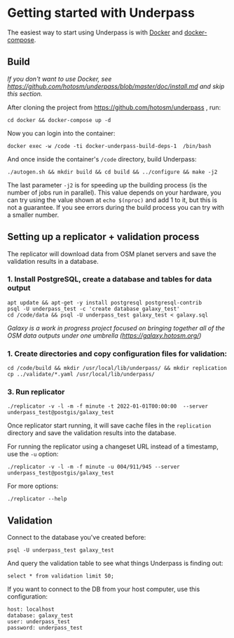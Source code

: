 # Getting started with Underpass

The easiest way to start using Underpass is with [Docker](https://docs.docker.com/get-docker/) and [docker-compose](https://docs.docker.com/compose/install/).


## Build

_If you don't want to use Docker, see https://github.com/hotosm/underpass/blob/master/doc/install.md and
skip this section._

After cloning the project from https://github.com/hotosm/underpass , run:

    cd docker && docker-compose up -d

Now you can login into the container:

    docker exec -w /code -ti docker-underpass-build-deps-1  /bin/bash 

And once inside the container's `/code` directory, build Underpass:

    ./autogen.sh && mkdir build && cd build && ../configure && make -j2

The last parameter `-j2` is for speeding up the building process (is the number of jobs run in parallel). This value depends on your hardware, you can try using the value shown at `echo $(nproc)` and add 1 to it,  but this is not a guarantee. If you see errors during the build process
you can try with a smaller number.

## Setting up a replicator + validation process

The replicator will download data from OSM planet servers and save the validation results in a database.

### 1. Install PostgreSQL, create a database and tables for data output

    apt update && apt-get -y install postgresql postgresql-contrib
    psql -U underpass_test -c 'create database galaxy_test'
    cd /code/data && psql -U underpass_test galaxy_test < galaxy.sql

_Galaxy is a work in progress project focused on bringing together all of the OSM data outputs under one umbrella (https://galaxy.hotosm.org/)_

### 1. Create directories and copy configuration files for validation:

    cd /code/build && mkdir /usr/local/lib/underpass/ && mkdir replication 
    cp ../validate/*.yaml /usr/local/lib/underpass/

### 3. Run replicator
    
    ./replicator -v -l -m -f minute -t 2022-01-01T00:00:00  --server underpass_test@postgis/galaxy_test

Once replicator start running, it will save cache files in the `replication` directory and save the validation results into the database. 

For running the replicator using a changeset URL instead of a timestamp, use the `-u` option:
    
    ./replicator -v -l -m -f minute -u 004/911/945 --server underpass_test@postgis/galaxy_test

For more options:

    ./replicator --help

## Validation

Connect to the database you've created before:

`psql -U underpass_test galaxy_test`

And query the validation table to see what things Underpass is finding out:

`select * from validation limit 50;`

If you want to connect to the DB from your host computer, use this configuration:

    host: localhost
    database: galaxy_test
    user: underpass_test
    password: underpass_test
